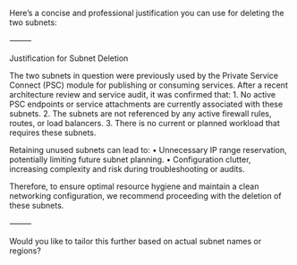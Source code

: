 Here’s a concise and professional justification you can use for deleting the two subnets:

⸻

Justification for Subnet Deletion

The two subnets in question were previously used by the Private Service Connect (PSC) module for publishing or consuming services. After a recent architecture review and service audit, it was confirmed that:
	1.	No active PSC endpoints or service attachments are currently associated with these subnets.
	2.	The subnets are not referenced by any active firewall rules, routes, or load balancers.
	3.	There is no current or planned workload that requires these subnets.

Retaining unused subnets can lead to:
	•	Unnecessary IP range reservation, potentially limiting future subnet planning.
	•	Configuration clutter, increasing complexity and risk during troubleshooting or audits.

Therefore, to ensure optimal resource hygiene and maintain a clean networking configuration, we recommend proceeding with the deletion of these subnets.

⸻

Would you like to tailor this further based on actual subnet names or regions?
